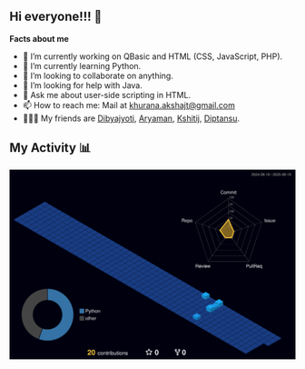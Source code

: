 ## Hi everyone!!! 👋

**Facts about me**
- 🔭 I’m currently working on QBasic and HTML (CSS, JavaScript, PHP).
- 🌱 I’m currently learning Python.
- 👯 I’m looking to collaborate on anything.
- 🤔 I’m looking for help with Java.
- 💬 Ask me about user-side scripting in HTML.
- 📫 How to reach me: Mail at khurana.akshajt@gmail.com
- 🧑‍🤝‍🧑 My friends are <a href="https://github.com/DibyajyotiBiswal57"> Dibyajyoti</a>, <a href="https://github.com/albert-hawkins-heisenberg"> Aryaman</a>, <a href="https://github.com/UnderRatedCoder05"> Kshitij</a>, <a href="https://github.com/dsdoescreative"> Diptansu</a>.
## My Activity 📊
<img src = "profile-3d-contrib/profile-night-view.svg">
